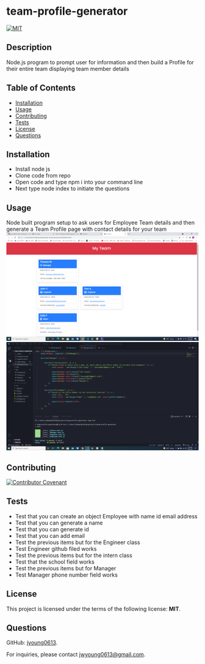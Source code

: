 # team-profile-generator

  [![MIT](https://img.shields.io/badge/License-MIT-blue.svg)](https://opensource.org/licenses/MIT)

  ## Description
  Node.js program to prompt user for information and then build a Profile for their entire team displaying team member details

  ## Table of Contents
  - [Installation](#Installation)
  - [Usage](#Usage)
  - [Contributing](#Contributing)
  - [Tests](#Tests)
  - [License](#License)
  - [Questions](#Questions)

  ## Installation
  * Install node js 
  * Clone code from repo 
  * Open code and type npm i into your command line 
  * Next type node index to initiate the questions

  ## Usage
  Node built program setup to ask users for Employee Team details and then generate a Team Profile page with contact details for your team
  ![alt text](./assets/images/My-Team-Profile-Screenshot.png)
  ![alt text](./assets/images/My-Team-Profile-Screenshot-tests-pass.png)
  

  ## Contributing
  [![Contributor Covenant](https://img.shields.io/badge/Contributor%20Covenant-2.1-4baaaa.svg)](code_of_conduct.md)

  ## Tests
  * Test that you can create an object Employee with name id email address
  * Test that you can generate a name
  * Test that you can generate id
  * Test that you can add email
  * Test the previous items but for the Engineer class
  * Test Engineer github filed works
  * Test the previous items but for the intern class
  * Test that the school field works
  * Test the previous items but for Manager
  * Test Manager phone number field works

  ## License
  This project is licensed under the terms of the following license: **MIT**.

  ## Questions
  GitHub: [jyoung0613](https://github.com/jyoung0613).  

  For inquiries, please contact jwyoung0613@gmail.com.
